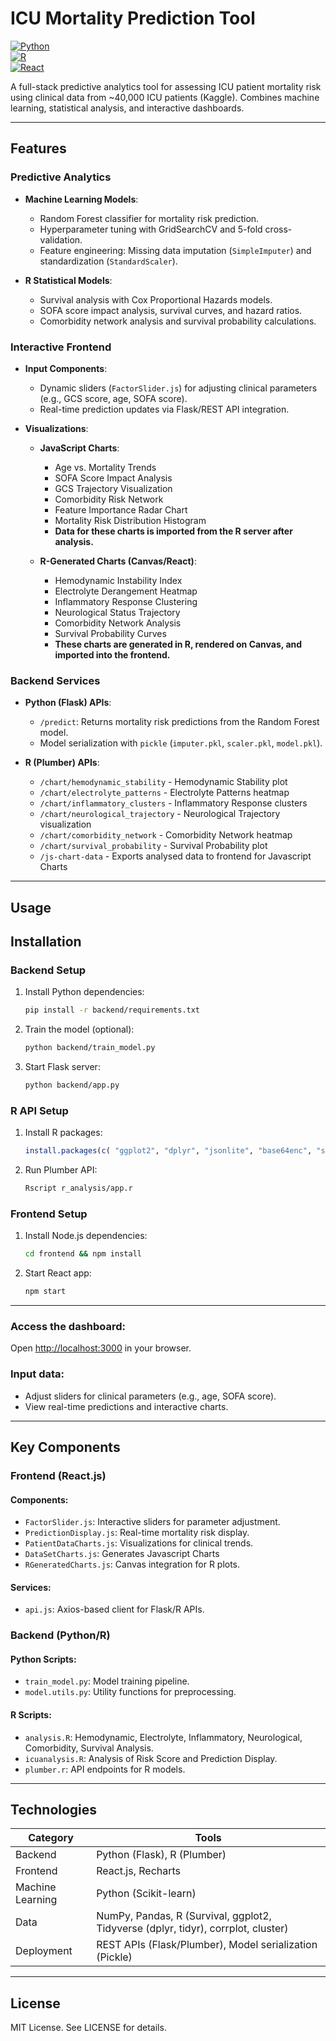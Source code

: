 # ICU Mortality Prediction Tool  
[![Python](https://img.shields.io/badge/Python-3.8%2B-blue)](https://www.python.org/)  
[![R](https://img.shields.io/badge/R-4.0%2B-blue)](https://www.r-project.org/)  
[![React](https://img.shields.io/badge/React-18%2B-blue)](https://reactjs.org/)  

A full-stack predictive analytics tool for assessing ICU patient mortality risk using clinical data from ~40,000 ICU patients (Kaggle). Combines machine learning, statistical analysis, and interactive dashboards.

---

## Features  
### Predictive Analytics  
- **Machine Learning Models**:  
  - Random Forest classifier for mortality risk prediction.  
  - Hyperparameter tuning with GridSearchCV and 5-fold cross-validation.  
  - Feature engineering: Missing data imputation (`SimpleImputer`) and standardization (`StandardScaler`).  

- **R Statistical Models**:  
  - Survival analysis with Cox Proportional Hazards models.  
  - SOFA score impact analysis, survival curves, and hazard ratios.  
  - Comorbidity network analysis and survival probability calculations.  

### Interactive Frontend  
- **Input Components**:  
  - Dynamic sliders (`FactorSlider.js`) for adjusting clinical parameters (e.g., GCS score, age, SOFA score).  
  - Real-time prediction updates via Flask/REST API integration.  

- **Visualizations**:  
  - **JavaScript Charts**:  
    - Age vs. Mortality Trends  
    - SOFA Score Impact Analysis  
    - GCS Trajectory Visualization  
    - Comorbidity Risk Network  
    - Feature Importance Radar Chart  
    - Mortality Risk Distribution Histogram  
    - **Data for these charts is imported from the R server after analysis.**  

  - **R-Generated Charts (Canvas/React)**:  
    - Hemodynamic Instability Index  
    - Electrolyte Derangement Heatmap  
    - Inflammatory Response Clustering  
    - Neurological Status Trajectory  
    - Comorbidity Network Analysis  
    - Survival Probability Curves  
    - **These charts are generated in R, rendered on Canvas, and imported into the frontend.**  

### Backend Services  
- **Python (Flask) APIs**:  
  - `/predict`: Returns mortality risk predictions from the Random Forest model.  
  - Model serialization with `pickle` (`imputer.pkl`, `scaler.pkl`, `model.pkl`).  

- **R (Plumber) APIs**:  
  - `/chart/hemodynamic_stability` - Hemodynamic Stability plot
  - `/chart/electrolyte_patterns` - Electrolyte Patterns heatmap
  - `/chart/inflammatory_clusters` - Inflammatory Response clusters
  - `/chart/neurological_trajectory` - Neurological Trajectory visualization
  - `/chart/comorbidity_network` - Comorbidity Network heatmap
  - `/chart/survival_probability` - Survival Probability plot
  - `/js-chart-data` - Exports analysed data to frontend for Javascript Charts
  
---

## Usage  


## Installation  
### Backend Setup  
1. Install Python dependencies:  
   ```bash
   pip install -r backend/requirements.txt
   ```
2. Train the model (optional):  
   ```bash
   python backend/train_model.py
   ```
3. Start Flask server:  
   ```bash
   python backend/app.py
   ```  

### R API Setup
1. Install R packages:  
   ```r
   install.packages(c( "ggplot2", "dplyr", "jsonlite", "base64enc", "scales", "survival", "survminer", "mice", "qgraph", "cluster", "tidyr", "corrplot", "tidyverse" ))
   ```  
2. Run Plumber API:  
   ```bash
   Rscript r_analysis/app.r
   ```

### Frontend Setup  
1. Install Node.js dependencies:  
   ```bash
   cd frontend && npm install
   ```  
2. Start React app:  
   ```bash
   npm start
   ```  

---

### Access the dashboard:  
Open [http://localhost:3000](http://localhost:3000) in your browser.

### Input data:  
- Adjust sliders for clinical parameters (e.g., age, SOFA score).  
- View real-time predictions and interactive charts.  

---

## Key Components  
### Frontend (React.js)  
#### Components:  
- `FactorSlider.js`: Interactive sliders for parameter adjustment.  
- `PredictionDisplay.js`: Real-time mortality risk display.  
- `PatientDataCharts.js`: Visualizations for clinical trends.
- `DataSetCharts.js`: Generates Javascript Charts   
- `RGeneratedCharts.js`: Canvas integration for R plots.  

#### Services:  
- `api.js`: Axios-based client for Flask/R APIs.  

### Backend (Python/R)  
#### Python Scripts:  
- `train_model.py`: Model training pipeline.  
- `model.utils.py`: Utility functions for preprocessing.  

#### R Scripts:  
- `analysis.R`: Hemodynamic, Electrolyte, Inflammatory, Neurological, Comorbidity, Survival Analysis.
- `icuanalysis.R`: Analysis of Risk Score and Prediction Display.
- `plumber.r`: API endpoints for R models.  

---

## Technologies  
| Category | Tools |  
|----------|--------|  
| Backend | Python (Flask), R (Plumber) |  
| Frontend | React.js, Recharts |  
| Machine Learning | Python (Scikit-learn) |  
| Data | NumPy, Pandas, R (Survival, ggplot2, Tidyverse (dplyr, tidyr), corrplot, cluster) |  
| Deployment | REST APIs (Flask/Plumber), Model serialization (Pickle) |  

---

## License  
MIT License. See LICENSE for details.